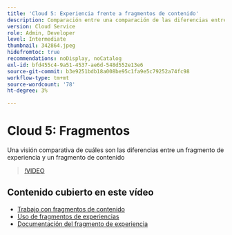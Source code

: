 ```yaml
---
title: 'Cloud 5: Experiencia frente a fragmentos de contenido'
description: Comparación entre una comparación de las diferencias entre un fragmento de experiencia y un fragmento de contenido
version: Cloud Service
role: Admin, Developer
level: Intermediate
thumbnail: 342864.jpeg
hidefromtoc: true
recommendations: noDisplay, noCatalog
exl-id: bfd455c4-9a51-4537-ae6d-548d552e13e6
source-git-commit: b3e9251bdb18a008be95c1fa9e5c79252a74fc98
workflow-type: tm+mt
source-wordcount: '78'
ht-degree: 3%

---
```


# Cloud 5: Fragmentos

Una visión comparativa de cuáles son las diferencias entre un fragmento de experiencia y un fragmento de contenido

>[!VIDEO](https://video.tv.adobe.com/v/342864?quality=12&learn=on)

## Contenido cubierto en este vídeo

+ [Trabajo con fragmentos de contenido](https://experienceleague.adobe.com/docs/experience-manager-cloud-service/content/assets/content-fragments/content-fragments.html)
+ [Uso de fragmentos de experiencias](https://experienceleague.adobe.com/docs/experience-manager-learn/sites/experience-fragments/experience-fragments-feature-video-use.html)
+ [Documentación del fragmento de experiencia](https://experienceleague.adobe.com/docs/experience-manager-cloud-service/content/sites/authoring/fundamentals/experience-fragments.html)
